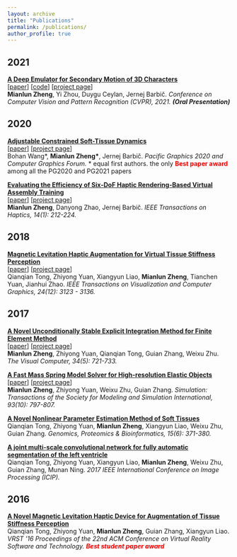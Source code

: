 ```yaml
---
layout: archive
title: "Publications"
permalink: /publications/
author_profile: true
---
```

## 2021
<b>[A Deep Emulator for Secondary Motion of 3D Characters](https://arxiv.org/abs/2103.01261)</b><br> 
[[paper](https://arxiv.org/abs/2103.01261)] [[code](https://github.com/ZhengMianlun/deep_emulator)] [[project page](https://zhengmianlun.github.io/publications/deepEmulator.html)]<br>
<span style="text-align: justify;">
<b>Mianlun Zheng</b>, Yi Zhou, Duygu Ceylan, Jernej Barbič. <i> Conference on Computer Vision and Pattern Recognition (CVPR), 2021. <b>(Oral Presentation)</b></i>
</span> 

## 2020
<b>[Adjustable Constrained Soft-Tissue Dynamics](https://onlinelibrary.wiley.com/doi/full/10.1111/cgf.14127)</b><br> 
[[paper](/publications/papers/adjustableDynamics.pdf)] [[project page](https://zhengmianlun.github.io/publications/adjustableDynamics.html)]<br>
<span style="text-align: justify;">
Bohan Wang*, <b>Mianlun Zheng*</b>, Jernej Barbič. <i>Pacific Graphics 2020 and Computer Graphics Forum.</i> * equal first authors.
</span> the only <b> <span style="color:red"> Best paper award</span> </b> among all the PG2020 and PG2021 papers 

<b>[Evaluating the Efficiency of Six-DoF Haptic Rendering-Based Virtual Assembly Training](https://ieeexplore.ieee.org/abstract/document/9140419)</b><br> 
[[paper](/publications/papers/virtualAssembly.pdf)] [[project page](https://zhengmianlun.github.io/publications/virtualAssembly.html)]<br>
<span style="text-align: justify;">
<b>Mianlun Zheng</b>, Danyong Zhao, Jernej Barbič. <i>IEEE Transactions on Haptics, 14(1): 212-224.</i>
</span> 


## 2018
<b>[Magnetic Levitation Haptic Augmentation for Virtual Tissue Stiffness Perception](https://ieeexplore.ieee.org/document/8103791)</b><br> 
[[paper](/publications/papers/levitationHaptic.pdf)] [[project page](https://zhengmianlun.github.io/publications/levitationHaptic.html)]<br>
<span style="text-align: justify;">
Qianqian Tong, Zhiyong Yuan, Xiangyun Liao, <b>Mianlun Zheng</b>, Tianchen Yuan, Jianhui Zhao. <i>IEEE Transactions on Visualization and Computer Graphics, 24(12): 3123 - 3136.</i>
</span>



## 2017

<b>[A Novel Unconditionally Stable Explicit Integration Method for Finite Element Method](https://link.springer.com/article/10.1007/s00371-017-1410-9)</b><br> 
[[paper](/publications/papers/explicitFEM.pdf)] [[project page](https://zhengmianlun.github.io/publications/explicitFEM.html)]<br>
<span style="text-align: justify;">
<b>Mianlun Zheng</b>, Zhiyong Yuan, Qianqian Tong, Guian Zhang, Weixu Zhu. <i>The Visual Computer, 34(5): 721-733.</i>
</span>


<b>[A Fast Mass Spring Model Solver for High-resolution Elastic Objects](https://journals.sagepub.com/doi/10.1177/0037549717699073)</b><br> 
[[paper](/publications/papers/fastMSMSolver.pdf)] [[project page](https://zhengmianlun.github.io/publications/fastMSMSolver.html)]<br>
<span style="text-align: justify;">
<b>Mianlun Zheng</b>, Zhiyong Yuan, Weixu Zhu, Guian Zhang. <i>Simulation: Transactions of the Society for Modeling and Simulation International, 93(10): 797-807.</i>
</span>

<b>[A Novel Nonlinear Parameter Estimation Method of Soft Tissues](https://www.sciencedirect.com/science/article/pii/S1672022917301687)</b><br> 
<span style="text-align: justify;">
Qianqian Tong, Zhiyong Yuan, <b>Mianlun Zheng</b>, Xiangyun Liao, Weixu Zhu, Guian Zhang. <i>Genomics, Proteomics & Bioinformatics, 15(6): 371-380.</i>
</span>

<b>[A joint multi-scale convolutional network for fully automatic segmentation of the left ventricle](https://ieeexplore.ieee.org/abstract/document/8296855)</b>
<span style="text-align: justify;">
<br> Qianqian Tong, Zhiyong Yuan, Xiangyun Liao, <b>Mianlun Zheng</b>, Weixu Zhu, Guian Zhang, Munan Ning. <i>2017 IEEE International Conference on Image Processing (ICIP).</i>
</span>


## 2016

<b>[A Novel Magnetic Levitation Haptic Device for Augmentation of Tissue Stiffness Perception](https://dl.acm.org/citation.cfm?id=2993377)</b><br/>
<span style="text-align: justify;">
Qianqian Tong, Zhiyong Yuan, <b>Mianlun Zheng</b>, Guian Zhang, Xiangyun Liao. <i>VRST '16 Proceedings of the 22nd ACM Conference on Virtual Reality Software and Technology. <b> <span style="color:red">Best student paper award</span> </b>





